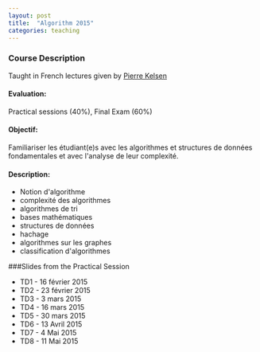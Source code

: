```yaml
---
layout: post
title:  "Algorithm 2015"
categories: teaching
---
```


### Course Description
Taught in French
lectures given by [Pierre Kelsen](http://wwwen.uni.lu/recherche/fstc/computer_science_and_communications_research_unit/members/pierre_kelsen)

#### Evaluation:
Practical sessions (40%), Final Exam (60%)

#### Objectif:
Familiariser les étudiant(e)s avec les algorithmes et structures de données fondamentales et avec l'analyse de leur complexité.

#### Description:
+ Notion d'algorithme
+ complexité des algorithmes
+ algorithmes de tri
+ bases mathématiques
+ structures de données
+ hachage
+ algorithmes sur les graphes
+ classification d'algorithmes

###Slides from the Practical Session
+ TD1 - 16 février 2015
+ TD2 - 23 février 2015
+ TD3 - 3 mars 2015
+ TD4 - 16 mars 2015
+ TD5 - 30 mars 2015
+ TD6 - 13 Avril 2015
+ TD7 - 4 Mai 2015
+ TD8 - 11 Mai 2015

  
